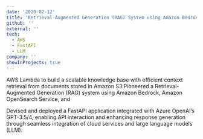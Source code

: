 ```yaml
---
date: '2020-02-12'
title: 'Retrieval-Augmented Generation (RAG) System using Amazon Bedrock and Azure OpenAI'
github: ''
external: ''
tech:
  - AWS
  - FastAPI
  - LLM
company: ''
showInProjects: true
---
```


AWS Lambda to build a scalable knowledge base with efficient context retrieval from documents stored in Amazon S3.Pioneered a Retrieval-Augmented Generation (RAG) system using Amazon Bedrock, Amazon OpenSearch Service, and

Devised and deployed a FastAPI application integrated with Azure OpenAI’s GPT-3.5/4, enabling API interaction and enhancing response generation through seamless integration of cloud services and large language models (LLM).
